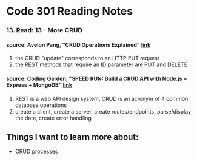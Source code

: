 # Code 301 Reading Notes 
### 13. Read: 13 - More CRUD

####  source: Avelon Pang, "CRUD Operations Explained" [link](https://medium.com/geekculture/crud-operations-explained-2a44096e9c88)

1. the CRUD "update" corresponds to an HTTP PUT request
2. the REST methods that require an ID parameter are PUT and DELETE 


#### source: Coding Garden, "SPEED RUN: Build a CRUD API with Node.js + Express + MongoDB" [link](https://www.youtube.com/watch?v=EzNcBhSv1Wo)

1.  REST is a web API design system, CRUD is an acronym of 4 common database operations
2. create a client, create a server, create routes/endpoints, parse/display the data, create error handling 

## Things I want to learn more about: 
- CRUD processes
 